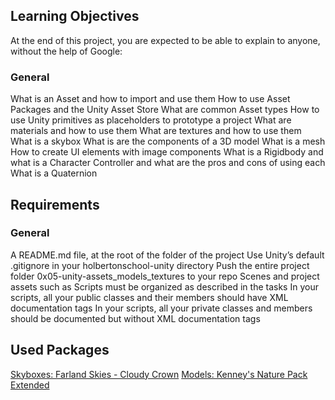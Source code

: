 ## Learning Objectives
At the end of this project, you are expected to be able to explain to anyone, without the help of Google:

### General
What is an Asset and how to import and use them
How to use Asset Packages and the Unity Asset Store
What are common Asset types
How to use Unity primitives as placeholders to prototype a project
What are materials and how to use them
What are textures and how to use them
What is a skybox
What is are the components of a 3D model
What is a mesh
How to create UI elements with image components
What is a Rigidbody and what is a Character Controller and what are the pros and cons of using each
What is a Quaternion

## Requirements
### General
A README.md file, at the root of the folder of the project
Use Unity’s default .gitignore in your holbertonschool-unity directory
Push the entire project folder 0x05-unity-assets_models_textures to your repo
Scenes and project assets such as Scripts must be organized as described in the tasks
In your scripts, all your public classes and their members should have XML documentation tags
In your scripts, all your private classes and members should be documented but without XML documentation tags

## Used Packages
[Skyboxes: Farland Skies - Cloudy Crown](https://assetstore.unity.com/packages/2d/textures-materials/sky/farland-skies-cloudy-crown-60004)
[Models: Kenney's Nature Pack Extended](https://kenney.nl/assets/nature-pack-extended)